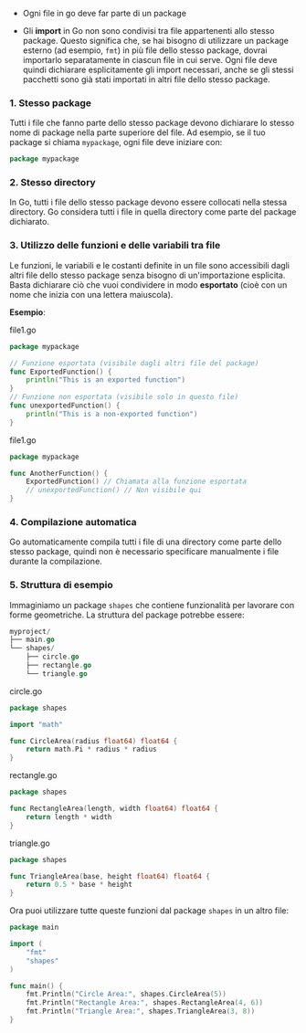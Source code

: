 - Ogni file in go deve far parte di un package

- Gli **import** in Go non sono condivisi tra file appartenenti allo stesso package. Questo significa che, se hai bisogno di utilizzare un package esterno (ad esempio, `fmt`) in più file dello stesso package, dovrai importarlo separatamente in ciascun file in cui serve. Ogni file deve quindi dichiarare esplicitamente gli import necessari, anche se gli stessi pacchetti sono già stati importati in altri file dello stesso package.


### 1. **Stesso package**
Tutti i file che fanno parte dello stesso package devono dichiarare lo stesso nome di package nella parte superiore del file. Ad esempio, se il tuo package si chiama `mypackage`, ogni file deve iniziare con:

```go
package mypackage
```


### 2. **Stesso directory**
In Go, tutti i file dello stesso package devono essere collocati nella stessa directory. Go considera tutti i file in quella directory come parte del package dichiarato.

### 3. **Utilizzo delle funzioni e delle variabili tra file**
Le funzioni, le variabili e le costanti definite in un file sono accessibili dagli altri file dello stesso package senza bisogno di un'importazione esplicita. Basta dichiarare ciò che vuoi condividere in modo **esportato** (cioè con un nome che inizia con una lettera maiuscola).

**Esempio**:

file1.go
```go
package mypackage

// Funzione esportata (visibile dagli altri file del package)
func ExportedFunction() {
    println("This is an exported function")
}
// Funzione non esportata (visibile solo in questo file)
func unexportedFunction() {
    println("This is a non-exported function")
}
```

file1.go
```go
package mypackage

func AnotherFunction() {
    ExportedFunction() // Chiamata alla funzione esportata
    // unexportedFunction() // Non visibile qui
}
```



### 4. **Compilazione automatica**
Go automaticamente compila tutti i file di una directory come parte dello stesso package, quindi non è necessario specificare manualmente i file durante la compilazione.



### 5. **Struttura di esempio**
Immaginiamo un package `shapes` che contiene funzionalità per lavorare con forme geometriche. La struttura del package potrebbe essere:

```go
myproject/
├── main.go
└── shapes/
    ├── circle.go
    ├── rectangle.go
    └── triangle.go
```

circle.go
```go
package shapes

import "math"

func CircleArea(radius float64) float64 {
    return math.Pi * radius * radius
}
```

rectangle.go
```go
package shapes

func RectangleArea(length, width float64) float64 {
    return length * width
}
```

triangle.go
```go
package shapes

func TriangleArea(base, height float64) float64 {
    return 0.5 * base * height
}
```

Ora puoi utilizzare tutte queste funzioni dal package `shapes` in un altro file:
```go
package main

import (
    "fmt"
    "shapes"
)

func main() {
    fmt.Println("Circle Area:", shapes.CircleArea(5))
    fmt.Println("Rectangle Area:", shapes.RectangleArea(4, 6))
    fmt.Println("Triangle Area:", shapes.TriangleArea(3, 8))
}
```